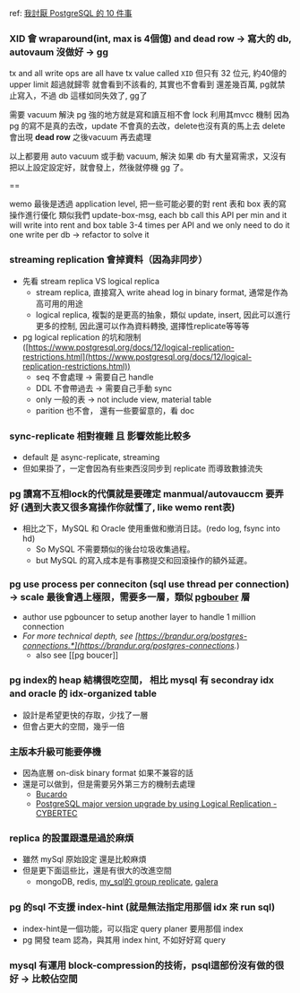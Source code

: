 ref:  [我討厭 PostgreSQL 的 10 件事](https://rbranson.medium.com/10-things-i-hate-about-postgresql-20dbab8c2791)

### XID 會 wraparound(int, max is 4個億) and dead row → 寫大的 db, autovaum 沒做好 → gg
    
tx and all write ops are all have tx value called `XID`
但只有 32 位元, 約40億的 upper limit
超過就歸零
就會看到不該看的, 其實也不會看到
還差幾百萬, pg就禁止寫入，不過 db 這樣如同失效了, gg了

需要 vacuum 解決
pg 強的地方就是寫和讀互相不會 lock
利用其mvcc 機制
因為pg 的寫不是真的去改，update 不會真的去改，delete也沒有真的馬上去 delete
會出現 **dead row**
之後vacuum 再去處理

以上都要用 auto vacuum 或手動 vacuum, 解決
如果 db 有大量寫需求，又沒有把以上設定設定好，就會發上，然後就停機 gg 了。

==

wemo 最後是透過 application level, 把一些可能必要的對 rent 表和 box 表的寫操作進行優化
類似我們 update-box-msg, each bb call this API per min
and it will write into rent and box table 3-4 times per API
and we only need to do it one write per db -> refactor to solve it

### streaming replication 會掉資料（因為非同步）
    
- 先看 stream replica VS logical replica
	- stream replica, 直接寫入 write ahead log in binary format, 通常是作為高可用的用途
	- logical replica, 複製的是更高的抽象，類似 update, insert, 因此可以進行更多的控制, 因此還可以作為資料轉換, 選擇性replicate等等等		
- pg logical replication 的坑和限制([](https://www.notion.so/Mila-Computer-Calculus-RG-Reading-about-differential-integral-and-logical-calculi-32ebfdccdaef48aabccea29ecfb5dd8e?pvs=21)[https://www.postgresql.org/docs/12/logical-replication-restrictions.html](https://www.postgresql.org/docs/12/logical-replication-restrictions.html))
	- seq 不會處理 -> 需要自己 handle
	- DDL 不會帶過去  -> 需要自己手動 sync
	- only 一般的表 -> not include view, material table
	- parition 也不會， 還有一些要留意的，看 doc


### sync-replicate 相對複雜 且 影響效能比較多
- default 是 async-replicate, streaming
- 但如果掛了，一定會因為有些東西沒同步到 replicate 而導致數據流失


### pg 讀寫不互相lock的代價就是要確定 manmual/autovauccm 要弄好 (遇到大表又很多寫操作你就懂了, like wemo rent表)
    
- 相比之下，MySQL 和 Oracle 使用重做和撤消日誌。(redo log, fsync into hd)
	- So MySQL 不需要類似的後台垃圾收集過程。
	- but MySQL 的寫入成本是有事務提交和回滾操作的額外延遲。

### pg use process per conneciton (sql use thread per connection) → scale 最後會遇上極限，需要多一層，類似 [pgbouber](https://www.pgbouncer.org/) 層

- author use pgbouncer to setup another layer to handle 1 million connection
- *For more technical depth, see [https://brandur.org/postgres-connections.*](https://brandur.org/postgres-connections.*)
	- also see [[pg boucer]]

### pg index的 heap 結構很吃空間， 相比 mysql 有 secondray idx and oracle 的 idx-organized table
    
- 設計是希望更快的存取，少找了一層
- 但會占更大的空間，幾乎一倍

### 主版本升級可能要停機
    
- 因為底層 on-disk binary format 如果不兼容的話
- 還是可以做到，但是需要另外第三方的機制去處理
	- [Bucardo](https://bucardo.org/Bucardo/)
	- [PostgreSQL major version upgrade by using Logical Replication - CYBERTEC](https://www.cybertec-postgresql.com/en/upgrading-postgres-major-versions-using-logical-replication/)

### replica 的設置跟還是過於麻煩
    
- 雖然 mySql 原始設定 還是比較麻煩
- 但是更下面這些比，還是有很大的改進空間
	- mongoDB, redis, [my_sql的 group replicate](https://dev.mysql.com/doc/refman/8.0/en/group-replication.html), [galera](https://galeracluster.com/)


### pg 的sql 不支援 index-hint (就是無法指定用那個 idx 來 run sql)
    
- index-hint是一個功能，可以指定 query planer 要用那個 index
- pg 開發 team 認為，與其用 index hint, 不如好好寫 query


### mysql 有運用 block-compression的技術，psql這部份沒有做的很好 → 比較佔空間